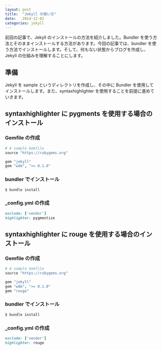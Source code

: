 ```yaml
---
layout: post
title:  "Jekyll の使い方"
date:   2014-12-02
categories: jekyll
---
```

前回の記事で、Jekyll のインストールの方法を紹介しました。Bundler を使う方法とそのままインストールする方法があります。今回の記事では、bundler を使う方法でインストールします。そして、何もない状態からブログを作成し、Jekyll の仕組みを理解することにします。

## 準備

Jekyll を sample というディレクトリを作成し、その中に Bundler を使用してインストールします。また、syntaxhighlighter を使用することを前提に進めていきます。

## syntaxhighlighter に pygments を使用する場合のインストール

### Gemfile の作成

~~~ ruby
# A sample Gemfile
source "https://rubygems.org"

gem "jekyll"
gem "wdm", ">= 0.1.0"
~~~

### bundler でインストール

~~~ bash
$ bundle install
~~~

### _config.yml の作成

~~~ ruby
exclude: ['vendor']
highlighter: pygmentize
~~~

## syntaxhighlighter に rouge を使用する場合のインストール

### Gemfile の作成

~~~ ruby
# A sample Gemfile
source "https://rubygems.org"

gem "jekyll"
gem "wdm", ">= 0.1.0"
gem "rouge"
~~~

### bundler でインストール

~~~ bash
$ bundle install
~~~

### _config.yml の作成

~~~ ruby
exclude: ['vendor']
highlighter: rouge
~~~